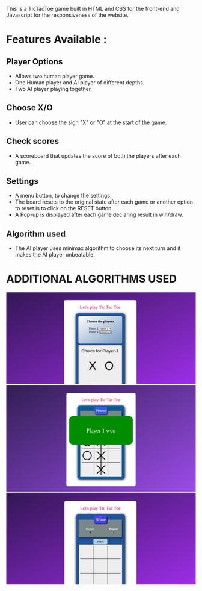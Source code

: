 This is a TicTacToe game built in HTML and CSS for the front-end and Javascript for the responsiveness of the website.

# Features Available :

## Player Options 
- Allows two human player game.
- One Human player and AI player of different depths.
- Two AI player playing together.

## Choose X/O 
- User can choose the sign "X" or "O" at the start of the game.

## Check scores 
- A scoreboard that updates the score of both the players after each game.

## Settings 
- A menu button, to change the settings.
- The board resets to the original state after each game or another option to reset is to click on the RESET button.
- A Pop-up is displayed after each game declaring result in win/draw.

## Algorithm used
- The AI player uses minimax algorithm to choose its next turn and it makes the AI player unbeatable.

# ADDITIONAL ALGORITHMS USED
![Screenshot](images/image1.png)
![Screenshot](images/image2.png)
![Screenshot](images/image3.png)
